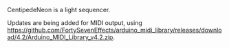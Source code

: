CentipedeNeon is a light sequencer.

Updates are being added for MIDI output, using https://github.com/FortySevenEffects/arduino_midi_library/releases/download/4.2/Arduino_MIDI_Library_v4.2.zip.